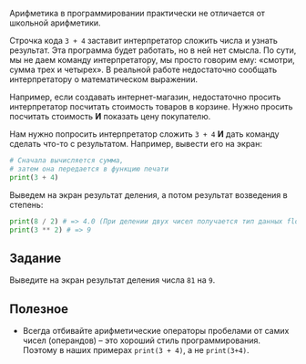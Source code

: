 Арифметика в программировании практически не отличается от школьной арифметики.

Строчка кода `3 + 4` заставит интерпретатор сложить числа и узнать результат. Эта программа будет работать, но в ней нет смысла. По сути, мы не даем команду интерпретатору, мы просто говорим ему: «смотри, сумма трех и четырех». В реальной работе недостаточно сообщать интерпретатору о математическом выражении.

Например, если создавать интернет-магазин, недостаточно просить интерпретатор посчитать стоимость товаров в корзине. Нужно просить посчитать стоимость **И** показать цену покупателю.

Нам нужно попросить интерпретатор сложить `3 + 4` **И** дать команду сделать что-то с результатом. Например, вывести его на экран:
~~~python
# Сначала вычисляется сумма,
# затем она передается в функцию печати
print(3 + 4)
~~~

Выведем на экран результат деления, а потом результат возведения в степень:
~~~python
print(8 / 2) # => 4.0 (При делении двух чисел получается тип данных float)
print(3 ** 2) # => 9
~~~
## Задание
Выведите на экран результат деления числа `81` на `9`.

## Полезное
- Всегда отбивайте арифметические операторы пробелами от самих чисел (операндов) – это хороший стиль программирования. Поэтому в наших примерах `print(3 + 4)`, а не `print(3+4)`.